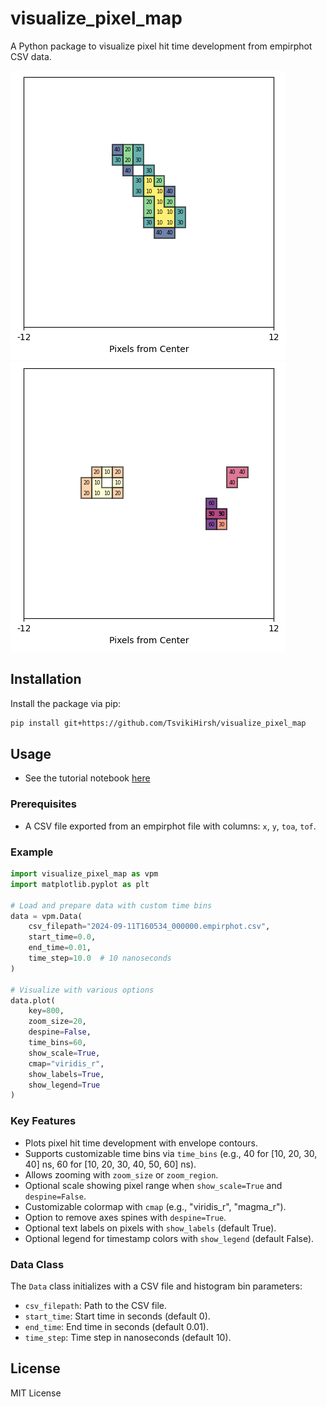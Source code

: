 # visualize_pixel_map

A Python package to visualize pixel hit time development from empirphot CSV data.

![example](notebooks/example1.png)
![example](notebooks/example2.png)

## Installation

Install the package via pip:

```bash
pip install git+https://github.com/TsvikiHirsh/visualize_pixel_map
```

## Usage
- See the tutorial notebook [here](notebooks/tutorial.ipynb)

### Prerequisites
- A CSV file exported from an empirphot file with columns: `x`, `y`, `toa`, `tof`.

### Example

```python
import visualize_pixel_map as vpm
import matplotlib.pyplot as plt

# Load and prepare data with custom time bins
data = vpm.Data(
    csv_filepath="2024-09-11T160534_000000.empirphot.csv",
    start_time=0.0,
    end_time=0.01,
    time_step=10.0  # 10 nanoseconds
)

# Visualize with various options
data.plot(
    key=800,
    zoom_size=20,
    despine=False,
    time_bins=60, 
    show_scale=True,
    cmap="viridis_r",
    show_labels=True,
    show_legend=True
)
```

### Key Features
- Plots pixel hit time development with envelope contours.
- Supports customizable time bins via `time_bins` (e.g., 40 for [10, 20, 30, 40] ns, 60 for [10, 20, 30, 40, 50, 60] ns).
- Allows zooming with `zoom_size` or `zoom_region`.
- Optional scale showing pixel range when `show_scale=True` and `despine=False`.
- Customizable colormap with `cmap` (e.g., "viridis_r", "magma_r").
- Option to remove axes spines with `despine=True`.
- Optional text labels on pixels with `show_labels` (default True).
- Optional legend for timestamp colors with `show_legend` (default False).

### Data Class
The `Data` class initializes with a CSV file and histogram bin parameters:
- `csv_filepath`: Path to the CSV file.
- `start_time`: Start time in seconds (default 0).
- `end_time`: End time in seconds (default 0.01).
- `time_step`: Time step in nanoseconds (default 10).


## License
MIT License